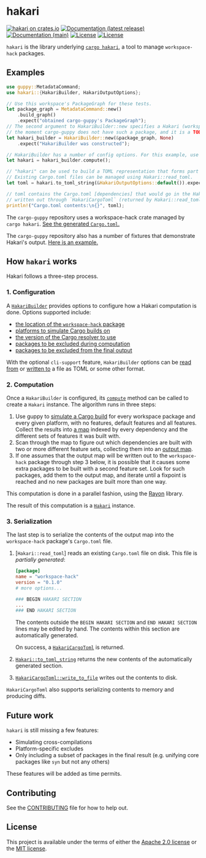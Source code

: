 # hakari

[![hakari on crates.io](https://img.shields.io/crates/v/hakari)](https://crates.io/crates/hakari) [![Documentation (latest release)](https://docs.rs/hakari/badge.svg)](https://docs.rs/hakari/) [![Documentation (main)](https://img.shields.io/badge/docs-main-brightgreen)](https://facebookincubator.github.io/cargo-guppy/rustdoc/hakari/) [![License](https://img.shields.io/badge/license-Apache-green.svg)](../../LICENSE-APACHE) [![License](https://img.shields.io/badge/license-MIT-green.svg)](../../LICENSE-MIT)

`hakari` is the library underlying [`cargo hakari`](https://docs.rs/cargo-hakari/*), a tool to
manage `workspace-hack` packages.

## Examples

```rust
use guppy::MetadataCommand;
use hakari::{HakariBuilder, HakariOutputOptions};

// Use this workspace's PackageGraph for these tests.
let package_graph = MetadataCommand::new()
    .build_graph()
    .expect("obtained cargo-guppy's PackageGraph");
// The second argument to HakariBuilder::new specifies a Hakari (workspace-hack) package. At
// the moment cargo-guppy does not have such a package, and it is a TODO to add one.
let hakari_builder = HakariBuilder::new(&package_graph, None)
    .expect("HakariBuilder was constructed");

// HakariBuilder has a number of config options. For this example, use the defaults.
let hakari = hakari_builder.compute();

// "hakari" can be used to build a TOML representation that forms part of a Cargo.toml file.
// Existing Cargo.toml files can be managed using Hakari::read_toml.
let toml = hakari.to_toml_string(&HakariOutputOptions::default()).expect("TOML output was constructed");

// toml contains the Cargo.toml [dependencies] that would go in the Hakari package. It can be
// written out through `HakariCargoToml` (returned by Hakari::read_toml) or manually.
println!("Cargo.toml contents:\n{}", toml);
```


The `cargo-guppy` repository uses a workspace-hack crate managed by `cargo hakari`. [See the
generated `Cargo.toml`.](https://github.com/facebookincubator/cargo-guppy/blob/main/workspace-hack/Cargo.toml)

The `cargo-guppy` repository also has a number of fixtures that demonstrate Hakari's output.
[Here is an example.](https://github.com/facebookincubator/cargo-guppy/blob/main/fixtures/guppy/hakari/metadata_guppy_869476c-1.toml)

## How `hakari` works

Hakari follows a three-step process.

### 1. Configuration

A [`HakariBuilder`](HakariBuilder) provides options to configure how a Hakari computation is done. Options supported
include:
* [the location of the `workspace-hack` package](HakariBuilder::new)
* [platforms to simulate Cargo builds on](HakariBuilder::set_platforms)
* [the version of the Cargo resolver to use](HakariBuilder::set_resolver)
* [packages to be excluded during computation](HakariBuilder::add_traversal_excludes)
* [packages to be excluded from the final output](HakariBuilder::add_final_excludes)

With the optional `cli-support` feature, `HakariBuilder` options can be
[read from](HakariBuilder::from_summary) or [written to](HakariBuilder::to_summary)
a file as TOML or some other format.

### 2. Computation

Once a `HakariBuilder` is configured, its [`compute`](HakariBuilder::compute) method can be
called to create a `Hakari` instance. The algorithm runs in three steps:

1. Use guppy to [simulate a Cargo build](guppy::graph::cargo) for every workspace package and
   every given platform, with no features, default features and all features. Collect the
   results into
   [a map](internals::ComputedMap) indexed by every dependency and the different sets of
   features it was built with.
2. Scan through the map to figure out which dependencies are built with two or more
   different feature sets, collecting them into an [output map](internals::OutputMap).
3. If one assumes that the output map will be written out to the `workspace-hack` package
   through step 3 below, it is possible that it causes some extra packages to be built with a
   second feature set. Look for such packages, add them to the output map, and iterate until a
   fixpoint is reached and no new packages are built more than one way.

This computation is done in a parallel fashion, using the [Rayon](rayon) library.

The result of this computation is a [`Hakari`](Hakari) instance.

### 3. Serialization

The last step is to serialize the contents of the output map into the `workspace-hack` package's
`Cargo.toml` file.

1. [`Hakari::read_toml`] reads an existing `Cargo.toml` file on disk. This file is
   *partially generated*:

   ```toml
   [package]
   name = "workspace-hack"
   version = "0.1.0"
   # more options...

   ### BEGIN HAKARI SECTION
   ...
   ### END HAKARI SECTION
   ```

   The contents outside the `BEGIN HAKARI SECTION` and `END HAKARI SECTION` lines may be
   edited by hand. The contents within this section are automatically generated.

   On success, a [`HakariCargoToml`](HakariCargoToml) is returned.

2. [`Hakari::to_toml_string`](Hakari::to_toml_string) returns the new contents of the
   automatically generated section.
3. [`HakariCargoToml::write_to_file`](HakariCargoToml::write_to_file) writes out the contents
   to disk.

`HakariCargoToml` also supports serializing contents to memory and producing diffs.

## Future work

`hakari` is still missing a few features:

* Simulating cross-compilations
* Platform-specific excludes
* Only including a subset of packages in the final result (e.g. unifying core packages like
  `syn` but not any others)

These features will be added as time permits.

## Contributing

See the [CONTRIBUTING](../../CONTRIBUTING.md) file for how to help out.

## License

This project is available under the terms of either the [Apache 2.0 license](../../LICENSE-APACHE) or the [MIT
license](../../LICENSE-MIT).

<!--
README.md is generated from README.tpl by cargo readme. To regenerate:

cargo install cargo-readme
cargo readme > README.md
-->
